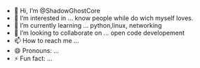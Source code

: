 - 👋 Hi, I’m @ShadowGhostCore
- 👀 I’m interested in ... know people while do wich myself loves.
- 🌱 I’m currently learning ... python,linux, networking
- 💞️ I’m looking to collaborate on ... open code developement
- 📫 How to reach me ... 
- 😄 Pronouns: ...
- ⚡ Fun fact: ... 

<!---
ShadowGhostCore/ShadowGhostCore is a ✨ special ✨ repository because its `README.md` (this file) appears on your GitHub profile.
You can click the Preview link to take a look at your changes.
--->
